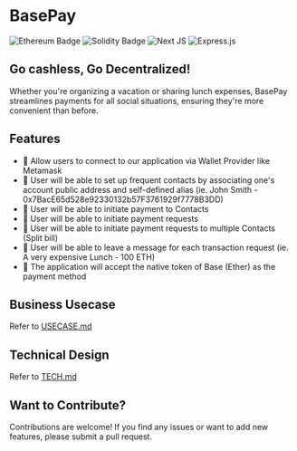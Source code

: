 # BasePay

![Ethereum Badge](https://img.shields.io/badge/Ethereum-3C3C3D?logo=ethereum&logoColor=fff&style=for-the-badge)
![Solidity Badge](https://img.shields.io/badge/Solidity-e6e6e6?style=for-the-badge&logo=solidity&logoColor=black)
![Next JS](https://img.shields.io/badge/Next-black?style=for-the-badge&logo=next.js&logoColor=white)
![Express.js](https://img.shields.io/badge/express.js-%23404d59.svg?style=for-the-badge&logo=express&logoColor=%2361DAFB)

## Go cashless, Go Decentralized!
Whether you're organizing a vacation or sharing lunch expenses, BasePay streamlines payments for all social situations, ensuring they're more convenient than before.

## Features
- 🔹 Allow users to connect to our application via Wallet Provider like Metamask
- 🔹 User will be able to set up frequent contacts by associating one's account public address and self-defined alias (ie. John Smith - 0x7BacE65d528e92330132b57F3761929f7778B3DD)
- 🔹 User will be able to initiate payment to Contacts
- 🔹 User will be able to initiate payment requests
- 🔹 User will be able to initiate payment requests to multiple Contacts (Split bill)
- 🔹 User will be able to leave a message for each transaction request (ie. A very expensive Lunch - 100 ETH)
- 🔹 The application will accept the native token of Base (Ether) as the payment method


## Business Usecase
Refer to [USECASE.md](https://url.com)

## Technical Design
Refer to [TECH.md](https://url.com)

## Want to Contribute? 
Contributions are welcome! If you find any issues or want to add new features, please submit a pull request.
